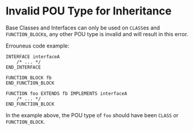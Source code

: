 # Invalid POU Type for Inheritance

Base Classes and Interfaces can only be used on `CLASS`es and `FUNCTION_BLOCK`s, any other POU type is invalid and will
result in this error.

Errouneus code example:
```
INTERFACE interfaceA
    /* ... */
END_INTERFACE

FUNCTION_BLOCK fb
END_FUNCTION_BLOCK

FUNCTION foo EXTENDS fb IMPLEMENTS interfaceA
    /* ... */
END_FUNCTION_BLOCK
```
In the example above, the POU type of `foo` should have been `CLASS` or `FUNCTION_BLOCK`.